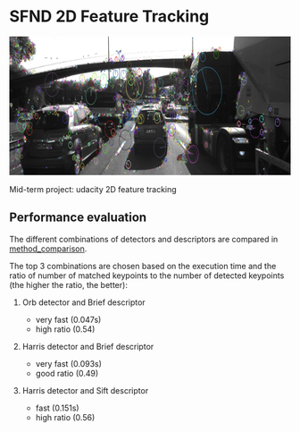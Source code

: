 # SFND 2D Feature Tracking

<img src="images/keypoints.png" width="820" height="248" />

Mid-term project: udacity 2D feature tracking


## Performance evaluation
The different combinations of detectors and descriptors are compared in [method_comparison](method_comparison.ods).

The top 3 combinations are chosen based on the execution time and the ratio of number of matched keypoints to the number of detected keypoints (the higher the ratio, the better):
1. Orb detector and Brief descriptor
    - very fast (0.047s)
    - high ratio (0.54)

2. Harris detector and Brief descriptor
    - very fast (0.093s)
    - good ratio (0.49)

3. Harris detector and Sift descriptor
    - fast (0.151s)
    - high ratio (0.56)
